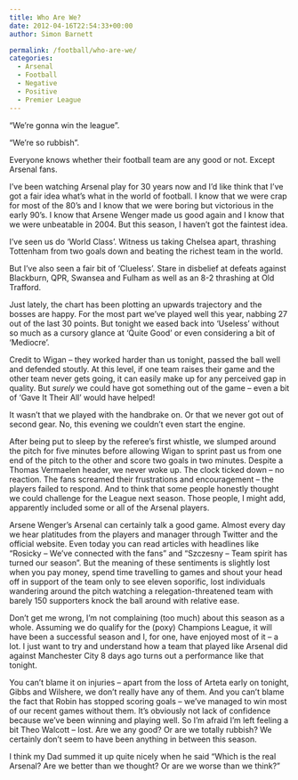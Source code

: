 ```yaml
---
title: Who Are We?
date: 2012-04-16T22:54:33+00:00
author: Simon Barnett

permalink: /football/who-are-we/
categories:
  - Arsenal
  - Football
  - Negative
  - Positive
  - Premier League
---
```

&#8220;We&#8217;re gonna win the league&#8221;.

&#8220;We&#8217;re so rubbish&#8221;.

Everyone knows whether their football team are any good or not. Except Arsenal fans.

I&#8217;ve been watching Arsenal play for 30 years now and I&#8217;d like think that I&#8217;ve got a fair idea what&#8217;s what in the world of football. I know that we were crap for most of the 80&#8217;s and I know that we were boring but victorious in the early 90&#8217;s. I know that Arsene Wenger made us good again and I know that we were unbeatable in 2004. But this season, I haven&#8217;t got the faintest idea.

I&#8217;ve seen us do &#8216;World Class&#8217;. Witness us taking Chelsea apart, thrashing Tottenham from two goals down and beating the richest team in the world.

But I&#8217;ve also seen a fair bit of &#8216;Clueless&#8217;. Stare in disbelief at defeats against Blackburn, QPR, Swansea and Fulham as well as an 8-2 thrashing at Old Trafford.

Just lately, the chart has been plotting an upwards trajectory and the bosses are happy. For the most part we&#8217;ve played well this year, nabbing 27 out of the last 30 points. But tonight we eased back into &#8216;Useless&#8217; without so much as a cursory glance at &#8216;Quite Good&#8217; or even considering a bit of &#8216;Mediocre&#8217;.

Credit to Wigan &#8211; they worked harder than us tonight, passed the ball well and defended stoutly. At this level, if one team raises their game and the other team never gets going, it can easily make up for any perceived gap in quality. But _surely_ we could have got something out of the game &#8211; even a bit of &#8216;Gave It Their All&#8217; would have helped!

It wasn&#8217;t that we played with the handbrake on. Or that we never got out of second gear. No, this evening we couldn&#8217;t even start the engine.

After being put to sleep by the referee&#8217;s first whistle, we slumped around the pitch for five minutes before allowing Wigan to sprint past us from one end of the pitch to the other and score two goals in two minutes. Despite a Thomas Vermaelen header, we never woke up. The clock ticked down &#8211; no reaction. The fans screamed their frustrations and encouragement &#8211; the players failed to respond. And to think that some people honestly thought we could challenge for the League next season. Those people, I might add, apparently included some or all of the Arsenal players.

Arsene Wenger&#8217;s Arsenal can certainly talk a good game. Almost every day we hear platitudes from the players and manager through Twitter and the official website. Even today you can read articles with headlines like &#8220;Rosicky &#8211; We&#8217;ve connected with the fans&#8221; and &#8220;Szczesny &#8211; Team spirit has turned our season&#8221;. But the meaning of these sentiments is slightly lost when you pay money, spend time travelling to games and shout your head off in support of the team only to see eleven soporific, lost individuals wandering around the pitch watching a relegation-threatened team with barely 150 supporters knock the ball around with relative ease.

Don&#8217;t get me wrong, I&#8217;m not complaining (too much) about this season as a whole. Assuming we do qualify for the (poxy) Champions League, it will have been a successful season and I, for one, have enjoyed most of it &#8211; a lot. I just want to try and understand how a team that played like Arsenal did against Manchester City 8 days ago turns out a performance like that tonight.

You can&#8217;t blame it on injuries &#8211; apart from the loss of Arteta early on tonight, Gibbs and Wilshere, we don&#8217;t really have any of them. And you can&#8217;t blame the fact that Robin has stopped scoring goals &#8211; we&#8217;ve managed to win most of our recent games without them. It&#8217;s obviously not lack of confidence because we&#8217;ve been winning and playing well. So I&#8217;m afraid I&#8217;m left feeling a bit Theo Walcott &#8211; lost. Are we any good? Or are we totally rubbish? We certainly don&#8217;t seem to have been anything in between this season.

I think my Dad summed it up quite nicely when he said &#8220;Which is the real Arsenal? Are we better than we thought? Or are we worse than we think?&#8221;
